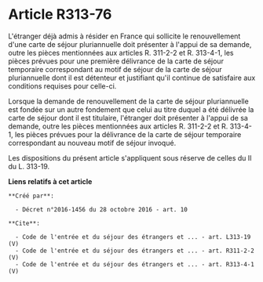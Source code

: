 # Article R313-76

L'étranger déjà admis à résider en France qui sollicite le renouvellement d'une carte de séjour pluriannuelle doit présenter
à l'appui de sa demande, outre les pièces mentionnées aux articles R. 311-2-2 et R. 313-4-1, les pièces prévues pour une
première délivrance de la carte de séjour temporaire correspondant au motif de séjour de la carte de séjour pluriannuelle
dont il est détenteur et justifiant qu'il continue de satisfaire aux conditions requises pour celle-ci. 

Lorsque la demande de renouvellement de la carte de séjour pluriannuelle est fondée sur un autre fondement que celui au titre
duquel a été délivrée la carte de séjour dont il est titulaire, l'étranger doit présenter à l'appui de sa demande, outre les
pièces mentionnées aux articles R. 311-2-2 et R. 313-4-1, les pièces prévues pour la délivrance de la carte de séjour
temporaire correspondant au nouveau motif de séjour invoqué. 

Les dispositions du présent article s'appliquent sous réserve de celles du II du L. 313-19.

**Liens relatifs à cet article**

	**Créé par**:

	  - Décret n°2016-1456 du 28 octobre 2016 - art. 10

	**Cite**:

	  - Code de l'entrée et du séjour des étrangers et ... - art. L313-19 (V)
	  - Code de l'entrée et du séjour des étrangers et ... - art. R311-2-2 (V)
	  - Code de l'entrée et du séjour des étrangers et ... - art. R313-4-1 (V)
